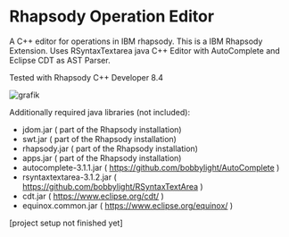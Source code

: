 # Rhapsody Operation Editor
A C++ editor for operations in IBM rhapsody. This is a IBM Rhapsody Extension. Uses RSyntaxTextarea java C++ Editor with AutoComplete and Eclipse CDT as AST Parser.

Tested with Rhapsody C++ Developer 8.4

![grafik](https://user-images.githubusercontent.com/79119288/136169436-3355a538-4f5d-4f35-8f1a-ec2cf0712e50.png)

Additionally required java libraries (not included):

- jdom.jar ( part of the Rhapsody installation)
- swt.jar ( part of the Rhapsody installation)
- rhapsody.jar ( part of the Rhapsody installation)
- apps.jar ( part of the Rhapsody installation)
- autocomplete-3.1.1.jar ( https://github.com/bobbylight/AutoComplete )
- rsyntaxtextarea-3.1.2.jar ( https://github.com/bobbylight/RSyntaxTextArea )
- cdt.jar ( https://www.eclipse.org/cdt/ )
- equinox.common.jar ( https://www.eclipse.org/equinox/ )

[project setup not finished yet]
